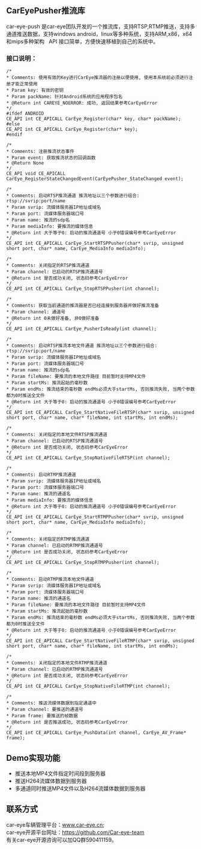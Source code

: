 ## CarEyePusher推流库
car-eye-push 是car-eye团队开发的一个推流库，支持RTSP,RTMP推送，支持多通道推送数据，支持windows android，linux等多种系统，支持ARM,x86，x64和mips多种架构   
API 接口简单，方便快速移植到自己的系统中。
### 接口说明：
	/*
	* Comments: 使用有效的Key进行CarEye推流器的注册以便使用, 使用本系统前必须进行注册才能正常使用
	* Param key: 有效的密钥
	* Param packName: 针对Android系统的应用程序包名
	* @Return int CAREYE_NOERROR: 成功, 返回结果参考CarEyeError
	*/
	#ifdef ANDROID
	CE_API int CE_APICALL CarEye_Register(char* key, char* packName);
	#else
	CE_API int CE_APICALL CarEye_Register(char* key);
	#endif

	/*
	* Comments: 注册推流状态事件
	* Param event: 获取推流状态的回调函数
	* @Return None
	*/
	CE_API void CE_APICALL CarEye_RegisterStateChangedEvent(CarEyePusher_StateChanged event);

	/*
	* Comments: 启动RTSP推流通道 推流地址以三个参数进行组合: rtsp://svrip:port/name
	* Param svrip: 流媒体服务器IP地址或域名
	* Param port: 流媒体服务器端口号
	* Param name: 推流的sdp名
	* Param mediaInfo: 要推流的媒体信息
	* @Return int 大于等于0: 启动的推流通道号 小于0错误编号参考CarEyeError
	*/
	CE_API int CE_APICALL CarEye_StartRTSPPusher(char* svrip, unsigned short port, char* name, CarEye_MediaInfo mediaInfo);

	/*
	* Comments: 关闭指定的RTSP推流通道
	* Param channel: 已启动的RTSP推流通道号
	* @Return int 是否成功关闭, 状态码参考CarEyeError
	*/
	CE_API int CE_APICALL CarEye_StopRTSPPusher(int channel);

	/*
	* Comments: 获取当前通道的推流器是否已经连接到服务器并做好推流准备
	* Param channel: 通道号
	* @Return int 0未做好准备, 非0做好准备
	*/
	CE_API int CE_APICALL CarEye_PusherIsReady(int channel);

	/*
	* Comments: 启动RTSP推流本地文件通道 推流地址以三个参数进行组合: rtsp://svrip:port/name
	* Param svrip: 流媒体服务器IP地址或域名
	* Param port: 流媒体服务器端口号
	* Param name: 推流的sdp名
	* Param fileName: 要推流的本地文件路径 目前暂时支持MP4文件
	* Param startMs: 推流起始的毫秒数
	* Param endMs: 推流结束的毫秒数 endMs必须大于startMs, 否则推流失败, 当两个参数都为0时推送全文件
	* @Return int 大于等于0: 启动的推流通道号 小于0错误编号参考CarEyeError
	*/
	CE_API int CE_APICALL CarEye_StartNativeFileRTSP(char* svrip, unsigned short port, char* name, char* fileName, int startMs, int endMs);

	/*
	* Comments: 关闭指定的本地文件RTSP推流通道
	* Param channel: 已启动的RTSP推流通道号
	* @Return int 是否成功关闭, 状态码参考CarEyeError
	*/
	CE_API int CE_APICALL CarEye_StopNativeFileRTSP(int channel);

	/*
	* Comments: 启动RTMP推流通道
	* Param svrip: 流媒体服务器IP地址或域名
	* Param port: 流媒体服务器端口号
	* Param name: 推流的通道名
	* Param mediaInfo: 要推流的媒体信息
	* @Return int 大于等于0: 启动的推流通道号 小于0错误编号参考CarEyeError
	*/
	CE_API int CE_APICALL CarEye_StartRTMPPusher(char* svrip, unsigned short port, char* name, CarEye_MediaInfo mediaInfo);

	/*
	* Comments: 关闭指定的RTMP推流通道
	* Param channel: 已启动的RTMP推流通道号
	* @Return int 是否成功关闭, 状态码参考CarEyeError
	*/
	CE_API int CE_APICALL CarEye_StopRTMPPusher(int channel);

	/*
	* Comments: 启动RTMP推流本地文件通道
	* Param svrip: 流媒体服务器IP地址或域名
	* Param port: 流媒体服务器端口号
	* Param name: 推流的通道名
	* Param fileName: 要推流的本地文件路径 目前暂时支持MP4文件
	* Param startMs: 推流起始的毫秒数
	* Param endMs: 推流结束的毫秒数 endMs必须大于startMs, 否则推流失败, 当两个参数都为0时推送全文件
	* @Return int 大于等于0: 启动的推流通道号 小于0错误编号参考CarEyeError
	*/
	CE_API int CE_APICALL CarEye_StartNativeFileRTMP(char* svrip, unsigned short port, char* name, char* fileName, int startMs, int endMs);

	/*
	* Comments: 关闭指定的本地文件RTMP推流通道
	* Param channel: 已启动的RTMP推流通道号
	* @Return int 是否成功关闭, 状态码参考CarEyeError
	*/
	CE_API int CE_APICALL CarEye_StopNativeFileRTMP(int channel);

	/*
	* Comments: 推送流媒体数据到指定通道中
	* Param channel: 要推送的通道号
	* Param frame: 要推送的帧数据
	* @Return int 是否推送成功, 状态码参考CarEyeError
	*/
	CE_API int CE_APICALL CarEye_PushData(int channel, CarEye_AV_Frame* frame);

## Demo实现功能
* 推送本地MP4文件指定时间段到服务器
* 推送H264流媒体数据到服务器
* 多通道同时推送MP4文件以及H264流媒体数据到服务器

## 联系方式
car-eye车辆管理平台：www.car-eye.cn;  
car-eye开源平台网址：https://github.com/Car-eye-team  
有关car-eye开源咨询可以加QQ群590411159。
